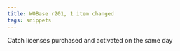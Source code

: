 ```yaml
---
title: WOBase r201, 1 item changed
tags: snippets
---
```


Catch licenses purchased and activated on the same day
